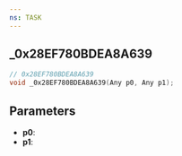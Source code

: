 ```yaml
---
ns: TASK
---
```

## _0x28EF780BDEA8A639

```c
// 0x28EF780BDEA8A639
void _0x28EF780BDEA8A639(Any p0, Any p1);
```

## Parameters
* **p0**:
* **p1**:
